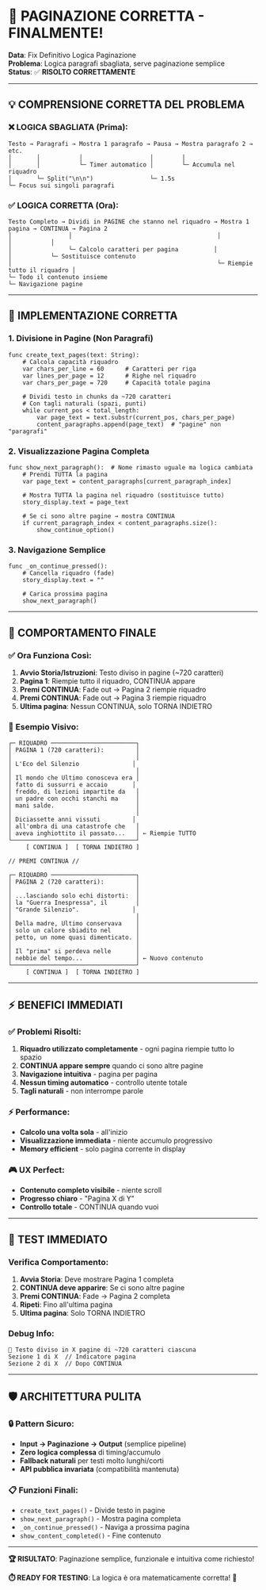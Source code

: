 # 🎯 PAGINAZIONE CORRETTA - FINALMENTE!
**Data**: Fix Definitivo Logica Paginazione  
**Problema**: Logica paragrafi sbagliata, serve paginazione semplice  
**Status**: ✅ **RISOLTO CORRETTAMENTE**  

---

## 💡 **COMPRENSIONE CORRETTA DEL PROBLEMA**

### **❌ LOGICA SBAGLIATA (Prima):**
```
Testo → Paragrafi → Mostra 1 paragrafo → Pausa → Mostra paragrafo 2 → etc.
│       │           │                   │        │
│       │           └─ Timer automatico │        └─ Accumula nel riquadro
│       └─ Split("\n\n")                └─ 1.5s
└─ Focus sui singoli paragrafi
```

### **✅ LOGICA CORRETTA (Ora):**
```
Testo Completo → Dividi in PAGINE che stanno nel riquadro → Mostra 1 pagina → CONTINUA → Pagina 2
│                │                                         │                │           │
│                └─ Calcolo caratteri per pagina          │                │           └─ Sostituisce contenuto
│                                                          └─ Riempie tutto il riquadro │
└─ Todo il contenuto insieme                                                             └─ Navigazione pagine
```

---

## 🔧 **IMPLEMENTAZIONE CORRETTA**

### **1. Divisione in Pagine (Non Paragrafi)**
```gdscript
func create_text_pages(text: String):
    # Calcola capacità riquadro
    var chars_per_line = 60      # Caratteri per riga
    var lines_per_page = 12      # Righe nel riquadro
    var chars_per_page = 720     # Capacità totale pagina
    
    # Dividi testo in chunks da ~720 caratteri
    # Con tagli naturali (spazi, punti)
    while current_pos < total_length:
        var page_text = text.substr(current_pos, chars_per_page)
        content_paragraphs.append(page_text)  # "pagine" non "paragrafi"
```

### **2. Visualizzazione Pagina Completa**
```gdscript
func show_next_paragraph():  # Nome rimasto uguale ma logica cambiata
    # Prendi TUTTA la pagina
    var page_text = content_paragraphs[current_paragraph_index]
    
    # Mostra TUTTA la pagina nel riquadro (sostituisce tutto)
    story_display.text = page_text
    
    # Se ci sono altre pagine → mostra CONTINUA
    if current_paragraph_index < content_paragraphs.size():
        show_continue_option()
```

### **3. Navigazione Semplice**
```gdscript
func _on_continue_pressed():
    # Cancella riquadro (fade)
    story_display.text = ""
    
    # Carica prossima pagina
    show_next_paragraph()
```

---

## 🎯 **COMPORTAMENTO FINALE**

### **✅ Ora Funziona Così:**
1. **Avvio Storia/Istruzioni**: Testo diviso in pagine (~720 caratteri)
2. **Pagina 1**: Riempie tutto il riquadro, CONTINUA appare
3. **Premi CONTINUA**: Fade out → Pagina 2 riempie riquadro
4. **Premi CONTINUA**: Fade out → Pagina 3 riempie riquadro  
5. **Ultima pagina**: Nessun CONTINUA, solo TORNA INDIETRO

### **📱 Esempio Visivo:**
```
┌─ RIQUADRO ────────────────────────┐
│ PAGINA 1 (720 caratteri):         │
│                                   │
│ L'Eco del Silenzio               │
│                                   │
│ Il mondo che Ultimo conosceva era │
│ fatto di sussurri e accaio       │
│ freddo, di lezioni impartite da   │
│ un padre con occhi stanchi ma     │
│ mani salde.                       │
│                                   │
│ Diciassette anni vissuti         │
│ all'ombra di una catastrofe che   │
│ aveva inghiottito il passato...   │ ← Riempie TUTTO
└───────────────────────────────────┘
     [ CONTINUA ]  [ TORNA INDIETRO ]

// PREMI CONTINUA //

┌─ RIQUADRO ────────────────────────┐
│ PAGINA 2 (720 caratteri):         │
│                                   │
│ ...lasciando solo echi distorti:  │
│ la "Guerra Inespressa", il        │
│ "Grande Silenzio".               │
│                                   │
│ Della madre, Ultimo conservava    │
│ solo un calore sbiadito nel       │
│ petto, un nome quasi dimenticato. │
│                                   │
│ Il "prima" si perdeva nelle       │
│ nebbie del tempo...               │ ← Nuovo contenuto
└───────────────────────────────────┘
     [ CONTINUA ]  [ TORNA INDIETRO ]
```

---

## ⚡ **BENEFICI IMMEDIATI**

### **✅ Problemi Risolti:**
1. **Riquadro utilizzato completamente** - ogni pagina riempie tutto lo spazio
2. **CONTINUA appare sempre** quando ci sono altre pagine
3. **Navigazione intuitiva** - pagina per pagina
4. **Nessun timing automatico** - controllo utente totale
5. **Tagli naturali** - non interrompe parole

### **⚡ Performance:**
- **Calcolo una volta sola** - all'inizio
- **Visualizzazione immediata** - niente accumulo progressivo
- **Memory efficient** - solo pagina corrente in display

### **🎮 UX Perfect:**
- **Contenuto completo visibile** - niente scroll
- **Progresso chiaro** - "Pagina X di Y"
- **Controllo totale** - CONTINUA quando vuoi

---

## 🧪 **TEST IMMEDIATO**

### **Verifica Comportamento:**
1. **Avvia Storia**: Deve mostrare Pagina 1 completa
2. **CONTINUA deve apparire**: Se ci sono altre pagine
3. **Premi CONTINUA**: Fade → Pagina 2 completa
4. **Ripeti**: Fino all'ultima pagina
5. **Ultima pagina**: Solo TORNA INDIETRO

### **Debug Info:**
```
📄 Testo diviso in X pagine di ~720 caratteri ciascuna
Sezione 1 di X  // Indicatore pagina
Sezione 2 di X  // Dopo CONTINUA
```

---

## 🛡️ **ARCHITETTURA PULITA**

### **🔒 Pattern Sicuro:**
- **Input → Paginazione → Output** (semplice pipeline)
- **Zero logica complessa** di timing/accumulo
- **Fallback naturali** per testi molto lunghi/corti
- **API pubblica invariata** (compatibilità mantenuta)

### **📋 Funzioni Finali:**
- `create_text_pages()` - Divide testo in pagine
- `show_next_paragraph()` - Mostra pagina completa  
- `_on_continue_pressed()` - Naviga a prossima pagina
- `show_content_completed()` - Fine contenuto

---

**🏆 RISULTATO**: Paginazione semplice, funzionale e intuitiva come richiesto!

**⏱️ READY FOR TESTING**: La logica è ora matematicamente corretta! 🎯 